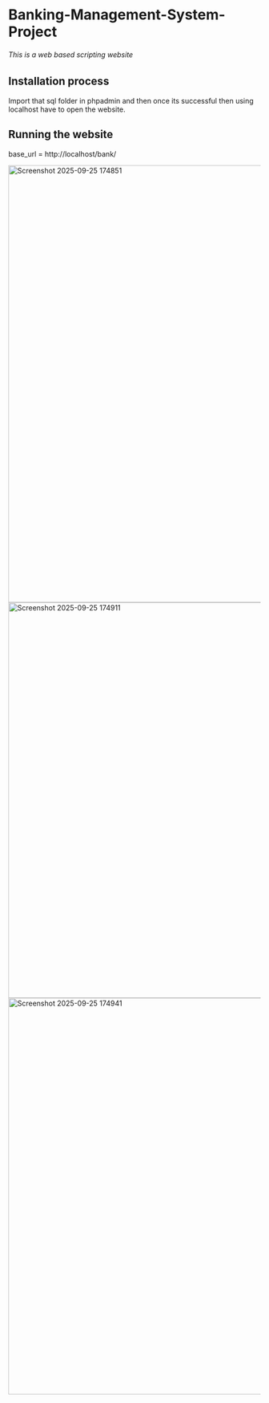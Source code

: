 # Banking-Management-System-Project
###### This is a web based scripting website

##  Installation process
Import that sql folder in phpadmin and then once its successful then using localhost have to open the website.

## Running the website
base_url = http://localhost/bank/




<img width="1881" height="871" alt="Screenshot 2025-09-25 174851" src="https://github.com/user-attachments/assets/1bf7ef3c-9cf2-4260-8a81-fa80a383ab0c" />



<img width="1863" height="788" alt="Screenshot 2025-09-25 174911" src="https://github.com/user-attachments/assets/4acac389-7318-4072-b6dc-ec44915f779b" />




<img width="1872" height="790" alt="Screenshot 2025-09-25 174941" src="https://github.com/user-attachments/assets/da9d1f69-9a90-493e-bd65-10d615184a3a" />

